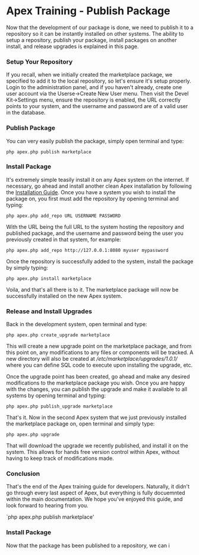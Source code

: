 
# Apex Training - Publish Package

Now that the development of our package is done, we need to publish it to a repository so it can be instantly
installed on other systems.  The ability to setup a repository, publish your package, install packages on
another install, and release upgrades is explained in this page.


### Setup Your Repository

If you recall, when we initially created the marketplace package, we specified to add it to the local
repository, so let's ensure it's setup properly.  Login to the administration panel, and if you haven't
already, create one user account via the Userse->Create New User menu.  Then visit the Devel Kit->Settings
menu, ensure the repository is enabled, the URL correctly points to your system, and the username and password
are of a valid user in the database.


### Publish Package

You can very easily publish the package, simply open terminal and type:

`php apex.php publish marketplace`


### Install Package

It's extremely simple teasily install it on any Apex system on the internet.  If necessary, go ahead and
install another clean Apex installation by following the [Installation Guide](../install.md).  Once you have a
system you wish to install the package on, you first must add the repository by opening terminal and typing:

`php apex.php add_repo URL USERNAME PASSWORD`

With the URL being the full URL to the system hosting the repository and published package, and the username
and password being the user you previously created in that system, for example:

`php apex.php add_repo http://127.0.0.1:8080 myuser mypassword`

Once the repository is successfully added to the system, install the package by simply typing:

`php apex.php install marketplace`

Voila, and that's all there is to it.  The marketplace package will now be successfully installed on the new
Apex system.


### Release and Install Upgrades

Back in the development system, open terminal and type:

`php apex.php create_upgrade marketplace`

This will create a new upgrade point on the marketplace package, and from this point on, any modifications to
any files or components will be tracked.  A new directory will also be created at
*/etc/marketplace/upgrades/1.0.1/* where you can define SQL code to execute upon installing the upgrade, etc.

Once the upgrade point has been created, go ahead and make any desired modifications to the marketplace
package you wish.  Once you are happy with the changes, you can publish the upgrade and make it available to
all systems by opening terminal and typing:

`php apex.php publish_upgrade marketplace`

That's it.  Now in the second Apex system that we just previously installed the marketplace package on, open
terminal and simply type:

`php apex.php upgrade`

That will download the upgrade we recently published, and install it on the system.  This allows for hands
free version control within Apex, without having to keep track of modifications made.


### Conclusion

That's the end of the Apex training guide for developers.  Naturally, it didn't go through every last aspect
of Apex, but everything is fully docuemnted within the main documentation.  We hope you've enjoyed this guide,
and look forward to hearing from you.




`php apex.php publish marketplace'


### Install Package

Now that the package has been published to a repository, we can i




